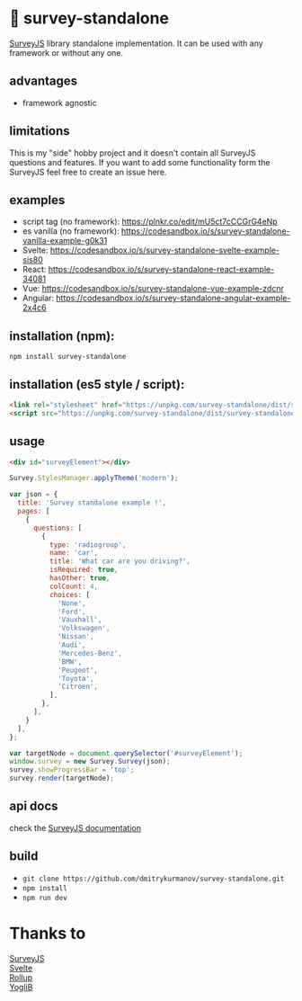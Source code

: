 # 🔌 survey-standalone
[SurveyJS](https://github.com/surveyjs/survey-library) library standalone implementation. It can be used with any framework or without any one.

## advantages
* framework agnostic

## limitations
This is my "side" hobby project and it doesn't contain all SurveyJS questions and features. If you want to add some functionality form the SurveyJS feel free to create an issue here.

## examples
* script tag (no framework): https://plnkr.co/edit/mU5ct7cCCGrG4eNp
* es vanilla (no framework): https://codesandbox.io/s/survey-standalone-vanilla-example-g0k31
* Svelte: https://codesandbox.io/s/survey-standalone-svelte-example-sis80
* React: https://codesandbox.io/s/survey-standalone-react-example-34081
* Vue: https://codesandbox.io/s/survey-standalone-vue-example-zdcnr
* Angular: https://codesandbox.io/s/survey-standalone-angular-example-2x4c6

## installation (npm): 
`npm install survey-standalone`

## installation (es5 style / script):  
```html
<link rel="stylesheet" href="https://unpkg.com/survey-standalone/dist/survey-standalone.css" />
<script src="https://unpkg.com/survey-standalone/dist/survey-standalone.min.js"></script>
```

## usage
```html
<div id="surveyElement"></div>
```

```js
Survey.StylesManager.applyTheme('modern');

var json = {
  title: 'Survey standalone example !',
  pages: [
    {
      questions: [
        {
          type: 'radiogroup',
          name: 'car',
          title: 'What car are you driving?',
          isRequired: true,
          hasOther: true,
          colCount: 4,
          choices: [
            'None',
            'Ford',
            'Vauxhall',
            'Volkswagen',
            'Nissan',
            'Audi',
            'Mercedes-Benz',
            'BMW',
            'Peugeot',
            'Toyota',
            'Citroen',
          ],
        },
      ],
    }
  ],
};

var targetNode = document.querySelector('#surveyElement');
window.survey = new Survey.Survey(json);
survey.showProgressBar = 'top';
survey.render(targetNode);
```
## api docs
check the [SurveyJS documentation](https://surveyjs.io/Documentation/Library)

## build
* `git clone https://github.com/dmitrykurmanov/survey-standalone.git`
* `npm install`
* `npm run dev`

# Thanks to
[SurveyJS](https://surveyjs.io/)  
[Svelte](https://github.com/sveltejs/svelte)  
[Rollup](https://github.com/rollup/rollup)  
[YogliB](https://github.com/YogliB/svelte-component-template)
